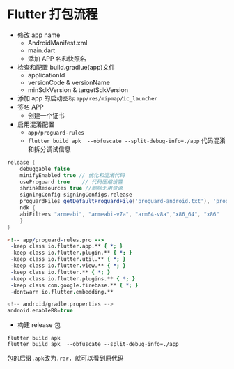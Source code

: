 # Flutter 打包流程

- 修改 app name
  - AndroidManifest.xml
  - main.dart
  - 添加 APP 名和快照名
- 检查和配置 build.gradlue(app)文件
  - applicationId
  - versionCode & versionName
  - minSdkVersion & targetSdkVersion
- 添加 app 的启动图标
  `app/res/mipmap/ic_launcher`
- 签名 APP
  - 创建一个证书
- 启用混淆配置
  - `app/proguard-rules`
  - `flutter build apk  --obfuscate --split-debug-info=./app` 代码混淆和拆分调试信息

```gradle
release {
    debuggable false
    minifyEnabled true // 优化和混淆代码
    useProguard true    // 代码压缩设置
    shrinkResources true //删除无用资源
    signingConfig signingConfigs.release
    proguardFiles getDefaultProguardFile('proguard-android.txt'), 'proguard-rules.pro'
    ndk {
    abiFilters "armeabi", "armeabi-v7a", "arm64-v8a","x86_64", "x86"    // 测试要注释 打包不能注释
    }
}
```

```pro
<!-- app/proguard-rules.pro -->
 -keep class io.flutter.app.** { *; }
 -keep class io.flutter.plugin.** { *; }
 -keep class io.flutter.util.** { *; }
 -keep class io.flutter.view.** { *; }
 -keep class io.flutter.** { *; }
 -keep class io.flutter.plugins.** { *; }
 -keep class com.google.firebase.** { *; }
 -dontwarn io.flutter.embedding.**
```

```gradle
<!-- android/gradle.properties -->
android.enableR8=true
```

- 构建 release 包

```shell
flutter build apk
flutter build apk  --obfuscate --split-debug-info=./app
```

包的后缀`.apk`改为`.rar`，就可以看到原代码
